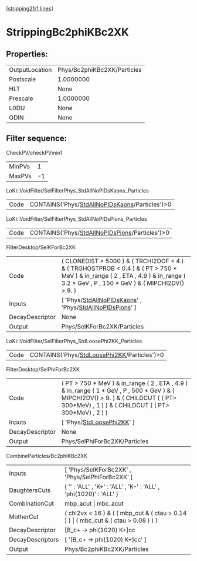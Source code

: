 [[stripping21r1 lines]](./stripping21r1-index)

# StrippingBc2phiKBc2XK

## Properties:

|                |                             |
|----------------|-----------------------------|
| OutputLocation | Phys/Bc2phiKBc2XK/Particles |
| Postscale      | 1.0000000                   |
| HLT            | None                        |
| Prescale       | 1.0000000                   |
| L0DU           | None                        |
| ODIN           | None                        |

## Filter sequence:

CheckPV/checkPVmin1

|        |     |
|--------|-----|
| MinPVs | 1   |
| MaxPVs | -1  |

LoKi::VoidFilter/SelFilterPhys_StdAllNoPIDsKaons_Particles

|      |                                                                                                      |
|------|------------------------------------------------------------------------------------------------------|
| Code | CONTAINS('Phys/[StdAllNoPIDsKaons](./stripping21r1-commonparticles-stdallnopidskaons)/Particles')\>0 |

LoKi::VoidFilter/SelFilterPhys_StdAllNoPIDsPions_Particles

|      |                                                                                                      |
|------|------------------------------------------------------------------------------------------------------|
| Code | CONTAINS('Phys/[StdAllNoPIDsPions](./stripping21r1-commonparticles-stdallnopidspions)/Particles')\>0 |

FilterDesktop/SelKForBc2XK

|                 |                                                                                                                                                                                            |
|-----------------|--------------------------------------------------------------------------------------------------------------------------------------------------------------------------------------------|
| Code            | ( CLONEDIST \> 5000 ) & ( TRCHI2DOF \< 4 ) & ( TRGHOSTPROB \< 0.4 ) & ( PT \> 750 \* MeV ) & in_range ( 2 , ETA , 4.9 ) & in_range ( 3.2 \* GeV , P , 150 \* GeV ) & ( MIPCHI2DV() \> 9. ) |
| Inputs          | [ 'Phys/[StdAllNoPIDsKaons](./stripping21r1-commonparticles-stdallnopidskaons)' , 'Phys/[StdAllNoPIDsPions](./stripping21r1-commonparticles-stdallnopidspions)' ]                        |
| DecayDescriptor | None                                                                                                                                                                                       |
| Output          | Phys/SelKForBc2XK/Particles                                                                                                                                                                |

LoKi::VoidFilter/SelFilterPhys_StdLoosePhi2KK_Particles

|      |                                                                                                |
|------|------------------------------------------------------------------------------------------------|
| Code | CONTAINS('Phys/[StdLoosePhi2KK](./stripping21r1-commonparticles-stdloosephi2kk)/Particles')\>0 |

FilterDesktop/SelPhiForBc2XK

|                 |                                                                                                                                                                                                    |
|-----------------|----------------------------------------------------------------------------------------------------------------------------------------------------------------------------------------------------|
| Code            | ( PT \> 750 \* MeV ) & in_range ( 2 , ETA , 4.9 ) & in_range ( 1 \* GeV , P , 500 \* GeV ) & ( MIPCHI2DV() \> 9. ) & ( CHILDCUT ( ( PT\> 300\*MeV) , 1 ) ) & ( CHILDCUT ( ( PT\> 300\*MeV) , 2 ) ) |
| Inputs          | [ 'Phys/[StdLoosePhi2KK](./stripping21r1-commonparticles-stdloosephi2kk)' ]                                                                                                                      |
| DecayDescriptor | None                                                                                                                                                                                               |
| Output          | Phys/SelPhiForBc2XK/Particles                                                                                                                                                                      |

CombineParticles/Bc2phiKBc2XK

|                  |                                                                                         |
|------------------|-----------------------------------------------------------------------------------------|
| Inputs           | [ 'Phys/SelKForBc2XK' , 'Phys/SelPhiForBc2XK' ]                                       |
| DaughtersCuts    | { '' : 'ALL' , 'K+' : 'ALL' , 'K-' : 'ALL' , 'phi(1020)' : 'ALL' }                      |
| CombinationCut   | mbp_acut \| mbc_acut                                                                    |
| MotherCut        | ( chi2vx \< 16 ) & ( ( mbp_cut & ( ctau \> 0.14 ) ) \| ( mbc_cut & ( ctau \> 0.08 ) ) ) |
| DecayDescriptor  | [B_c+ -\> phi(1020) K+]cc                                                             |
| DecayDescriptors | [ '[B_c+ -\> phi(1020) K+]cc' ]                                                     |
| Output           | Phys/Bc2phiKBc2XK/Particles                                                             |
